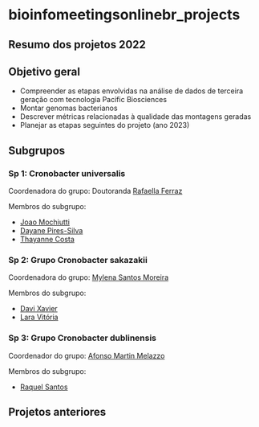 # bioinfomeetingsonlinebr_projects

## Resumo dos projetos 2022

## Objetivo geral

 * Compreender as etapas envolvidas na análise de dados de terceira geração com tecnologia Pacific Biosciences
 * Montar genomas bacterianos
 * Descrever métricas relacionadas à qualidade das montagens geradas
 * Planejar as etapas seguintes do projeto (ano 2023)

## Subgrupos

### Sp 1: Cronobacter universalis

Coordenadora do grupo: Doutoranda [Rafaella Ferraz](https://github.com/RafaellaFerraz)

Membros do subgrupo:
 * [Joao Mochiutti](https://github.com/j-x-mochiuti-x)
 * [Dayane Pires-Silva](https://github.com/dayanepires23)
 * [Thayanne Costa](https://github.com/Oncolthayanne)

### Sp 2: Grupo Cronobacter sakazakii

Coordenadora do grupo: [Mylena Santos Moreira](https://github.com/MylenaSM)

Membros do subgrupo:
 * [Davi Xavier](https://github.com/davixavier528)
 * [Lara Vitória](https://github.com/larav1)

### Sp 3: Grupo Cronobacter dublinensis

Coordenador do grupo: [Afonso Martin Melazzo](https://github.com/afonsoufscar)

Membros do subgrupo:
 * [Raquel Santos](https://github.com/arquels7)

## Projetos anteriores

